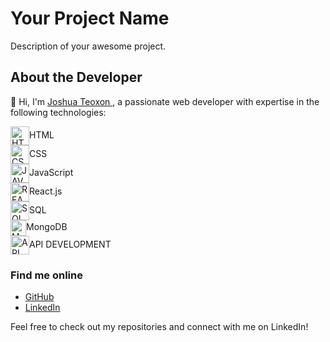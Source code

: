 # Your Project Name

Description of your awesome project.

## About the Developer
👋 Hi, I'm [Joshua Teoxon ](https://github.com/choxii13), a passionate web developer with expertise in the following technologies:
<div>
<img align="center" src="https://www.svgrepo.com/show/452228/html-5.svg" height="30" width="30" alt="HTML"/>HTML 
</div>
<div> 
<img align="center" src="https://www.svgrepo.com/show/303481/css-3-logo.svg" height="30" width="30" alt="CSS"/>CSS 
</div>
<div>
<img align="center" src="https://www.svgrepo.com/show/493719/react-javascript-js-framework-facebook.svg" height="30" width="30" alt="JAVASCRIPT"/>JavaScript 
</div>
<div>
<img align="center" src="https://www.svgrepo.com/show/493719/react-javascript-js-framework-facebook.svg" height="30" width="30" alt="REACT"/>React.js 
</div>
<div>
<img align="center" src="https://www.svgrepo.com/show/331761/sql-database-sql-azure.svg" height="30" width="30" alt="SQL"/>SQL 
</div>
<div>
<img align="center" src="https://www.svgrepo.com/show/439231/mongodb.svg" height="25" width="25" alt="MONGODB"/>MongoDB 
</div>
<div>
<img align="center" src="https://www.svgrepo.com/show/261808/api.svg" height="30" width="30" alt="API"/>API DEVELOPMENT
</div>
  

### Find me online

- [GitHub](https://github.com/your-username)
- [LinkedIn](https://www.linkedin.com/in/your-linkedin-profile)

Feel free to check out my repositories and connect with me on LinkedIn!
